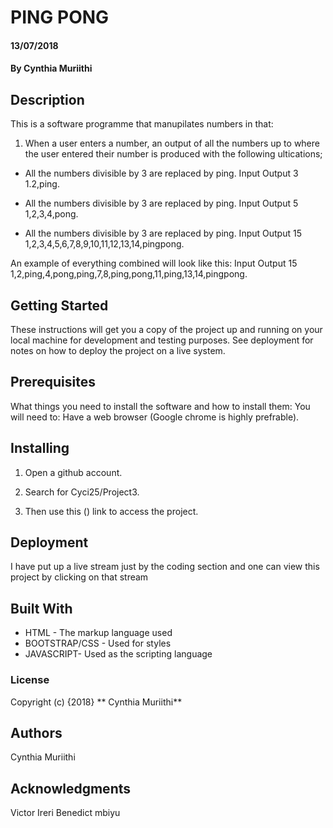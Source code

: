 # PING PONG
#### 13/07/2018
#### By **Cynthia Muriithi**
## Description
This is a software programme that manupilates numbers in that:

1) When a user enters a number, an output of all the numbers up to where the user entered their number is produced with the following ultications;

* All the numbers divisible by 3 are replaced by ping.
    Input               Output
    3		            1.2,ping.

* All the numbers divisible by 3 are replaced by ping.
    Input               Output
    5		            1,2,3,4,pong.

* All the numbers divisible by 3 are replaced by ping.
    Input               Output
    15		            1,2,3,4,5,6,7,8,9,10,11,12,13,14,pingpong.

An example of everything combined will look like this:
Input               Output
15                  1,2,ping,4,pong,ping,7,8,ping,pong,11,ping,13,14,pingpong.
    
    

## Getting Started

These instructions will get you a copy of the project up and running on your local machine for development and testing purposes. See deployment for notes on how to deploy the project on a live system.

## Prerequisites

What things you need to install the software and how to install them:
You will need to: Have a web browser (Google chrome is highly prefrable).
               

## Installing

1. Open a github account.

2. Search for Cyci25/Project3.

3. Then use this () link to access the project.


## Deployment

I have put up a live stream just by the coding section and one can view this project by clicking on that stream

## Built With
* HTML - The markup language used
* BOOTSTRAP/CSS - Used for styles
* JAVASCRIPT- Used as the scripting language

### License
Copyright (c) {2018} ** Cynthia Muriithi**

## Authors
Cynthia Muriithi

## Acknowledgments
Victor Ireri
Benedict mbiyu
